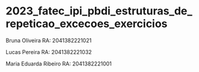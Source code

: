 # 2023_fatec_ipi_pbdi_estruturas_de_repeticao_excecoes_exercicios

Bruna Oliveira RA: 2041382221021

Lucas Pereira RA: 2041382221032

Maria Eduarda Ribeiro RA: 2041382221001

